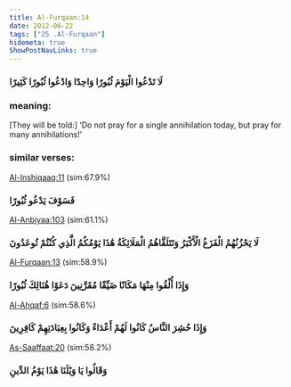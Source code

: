 ```yaml
---
title: Al-Furqaan:14
date: 2012-06-22
tags: ["25 .Al-Furqaan"]
hidemeta: true 
ShowPostNavLinks: true 
---
```

### لَا تَدْعُوا الْيَوْمَ ثُبُورًا وَاحِدًا وَادْعُوا ثُبُورًا كَثِيرًا
### meaning: 
[They will be told:] ‘Do not pray for a single annihilation today, but pray for many annihilations!’
### similar verses: 

[Al-Inshiqaaq:11](/84/11) (sim:67.9%)

### فَسَوْفَ يَدْعُو ثُبُورًا

[Al-Anbiyaa:103](/21/103) (sim:61.1%)

### لَا يَحْزُنُهُمُ الْفَزَعُ الْأَكْبَرُ وَتَتَلَقَّاهُمُ الْمَلَائِكَةُ هَٰذَا يَوْمُكُمُ الَّذِي كُنْتُمْ تُوعَدُونَ

[Al-Furqaan:13](/25/13) (sim:58.9%)

### وَإِذَا أُلْقُوا مِنْهَا مَكَانًا ضَيِّقًا مُقَرَّنِينَ دَعَوْا هُنَالِكَ ثُبُورًا

[Al-Ahqaf:6](/46/6) (sim:58.6%)

### وَإِذَا حُشِرَ النَّاسُ كَانُوا لَهُمْ أَعْدَاءً وَكَانُوا بِعِبَادَتِهِمْ كَافِرِينَ

[As-Saaffaat:20](/37/20) (sim:58.2%)

### وَقَالُوا يَا وَيْلَنَا هَٰذَا يَوْمُ الدِّينِ
